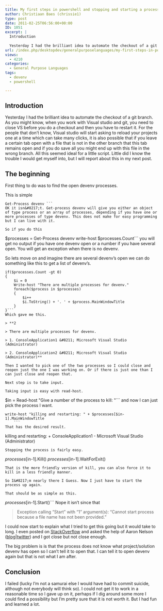 ```yaml
---
title: My first steps in powershell and stopping and starting a process
author: Christiaan Baes (chrissie1)
type: post
date: 2011-02-25T06:56:00+00:00
ID: 1051
excerpt: |
  Introduction
  
  Yesterday I had the brilliant idea to automate the checkout of a git branch. As you might know when you work with Visual studio and and git, you need to best close VS before you do a checkout and then you have to restart it. All this see&hellip;
url: /index.php/desktopdev/generalpurposelanguages/my-first-steps-in-powershell/
views:
  - 4210
categories:
  - General Purpose Languages
tags:
  - devenv
  - powershell

---
```

## Introduction

Yesterday I had the brilliant idea to automate the checkout of a git branch. As you might know, when you work with Visual studio and git, you need to close VS before you do a checkout and then you have to restart it. For the people that don&#8217;t know, Visual studio will start asking to reload your projects one at a time which can take many clicks, it is also possible that if you leave a certain tab open with a file that is not in the other branch that this tab remains open and if you do save all you might end up with this file in the wrong branch. All this seemed ideal for a little script. Little did I know the trouble I would get myself into, but I will report about this in my next post. 

## The beginning

First thing to do was to find the open devenv processes.

This is simple 

```
Get-Process devenv ```
OK it isn&#8217;t. Get-process devenv will give you either an object of type process or an array of processes, depending if you have one or more processes of type devenv. This does not make for easy programming but I can live with it. 

So if you do this

```
$processes = Get-Process devenv 
write-host $processes.Count```
you will get no output if you have one devenv open or a number if you have several open. You will get an exception when there is no devenv. 

So lets move on and imagine there are several devenv&#8217;s open we can do something like this to get a list of devenv&#8217;s.

```
if($processes.Count -gt 0)
{
    $i = 0
    Write-host "There are multiple processes for devenv."
    foreach($process in $processes)
    {
        $i++
        $i.ToString() + '. ' + $process.MainWindowTitle
    }
}```
Which gave me this.

> **2
  
> There are multiple processes for devenv.
  
> 1. ConsoleApplication1 &#8211; Microsoft Visual Studio (Administrator)
  
> 2. ConsoleApplication2 &#8211; Microsoft Visual Studio (Administrator)**

Then I wanted to pick one of the two processes so I could close and reopen just the one I was working on. Or if there is just one than I can just close and reopen that.

Next step is to take input.

Taking input is easy with read-host.

```
$in = Read-host "Give a number of the process to kill: "```
and now I can just pick the process I want.

```
write-host "killing and restarting: " + $processes[$in-1].MainWindowTitle
    ```
That has the desired result.

```
killing and restarting:  + ConsoleApplication1 - Microsoft Visual Studio (Administrator)
```
Stopping the process is fairly easy.

```
$processes[$in-1].Kill()
$processes[$in-1].WaitForExit()
```
That is the more friendly version of kill, you can also force it to kill in a less friendly manner.

So I&#8217;m nearly there I Guess. Now I just have to start the process up again.

That should be as simple as this.

```
$processes[$in-1].Start()```
Nope it isn&#8217;t since that 

> <span class="MT_red">Exception calling &#8220;Start&#8221; with &#8220;1&#8221; argument(s): &#8220;Cannot start process because a file name has not been provided.&#8221;</span>

I could now start to explain what I tried to get this going but it would take to long. I even posted on [StackOverflow][1] and asked the help of Aaron Nelson ([blog][2]|[twitter][3]) and I got close but not close enough.

The big problem is is that the process does not know what project/solution devenv has open so I can&#8217;t tell it to open that. I can tell it to open devenv again but that is not what I am after. 

## Conclusion

I failed (lucky I&#8217;m not a samurai else I would have had to commit suicide, although not everybody will think so). I could not get it to work in a reasonable time so I gave up on it, perhaps if I dig around some more I could find a possibility but I&#8217;m pretty sure that it is not worth it. But I had fun and learned a lot.

 [1]: http://stackoverflow.com/questions/5091345/stop-and-then-start-a-process-in-powershell
 [2]: http://sqlvariant.com/wordpress/
 [3]: http://twitter.com/#!/SQLvariant